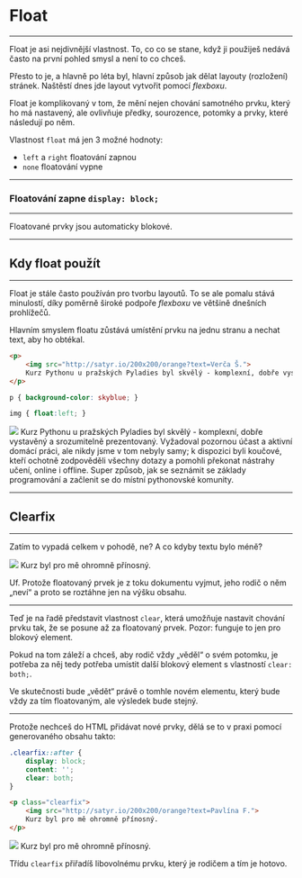 # Float

----

Float je asi nejdivnější vlastnost. To, co co se stane, když ji použiješ nedává často na první pohled smysl a není to co chceš.

Přesto to je, a hlavně po léta byl, hlavní způsob jak dělat layouty (rozložení) stránek. Naštěstí dnes jde layout vytvořit pomocí _flexboxu_.

Float je komplikovaný v tom, že mění nejen chování samotného prvku, který ho má nastavený, ale ovlivňuje předky, sourozence, potomky a prvky, které následují po něm. 

Vlastnost `float` má jen 3 možné hodnoty: 

* `left` a `right` floatování zapnou 
* `none` floatování vypne

---

### Floatování zapne `display: block;`

----

Floatované prvky jsou automaticky blokové.

---

## Kdy float použít

----

Float je stále často používán pro tvorbu layoutů. To se ale pomalu stává minulostí, díky poměrně široké podpoře _flexboxu_ ve většině dnešních prohlížečů.

Hlavním smyslem floatu zůstává umístění prvku na jednu stranu a nechat text, aby ho obtékal. 

```html
<p>
    <img src="http://satyr.io/200x200/orange?text=Verča Š.">
    Kurz Pythonu u pražských Pyladies byl skvělý - komplexní, dobře vystavěný a srozumitelně prezentovaný. Vyžadoval pozornou účast a aktivní domácí práci, ale nikdy jsme v tom nebyly samy; k dispozici byli koučové, kteří ochotně zodpověděli všechny dotazy a pomohli překonat nástrahy učení, online i offline. Super způsob, jak se seznámit se základy programování a začlenit se do místní pythonovské komunity.
</p>
```

```css
p { background-color: skyblue; }

img { float:left; }
```

<div class="c-example example-float">
<p>
    <img src="http://satyr.io/200x200/orange?text=Verča Š.">
    Kurz Pythonu u pražských Pyladies byl skvělý - komplexní, dobře vystavěný a srozumitelně prezentovaný. Vyžadoval pozornou účast a aktivní domácí práci, ale nikdy jsme v tom nebyly samy; k dispozici byli koučové, kteří ochotně zodpověděli všechny dotazy a pomohli překonat nástrahy učení, online i offline. Super způsob, jak se seznámit se základy programování a začlenit se do místní pythonovské komunity.
</p>
</div>

---

## Clearfix

----

Zatím to vypadá celkem v pohodě, ne? A co kdyby textu bylo méně?

<div class="c-example example-float">
<p>
    <img src="http://satyr.io/200x200/orange?text=Pavlína F.">
    Kurz byl pro mě ohromně přínosný.
</p>
</div>

Uf. Protože floatovaný prvek je z toku dokumentu vyjmut, jeho rodič o něm „neví“ a proto se roztáhne jen na výšku obsahu. 

----

Teď je na řadě představit vlastnost `clear`, která umožňuje nastavit chování prvku tak, že se posune až za floatovaný prvek. Pozor: funguje to jen pro blokový element.

Pokud na tom záleží a chceš, aby rodič vždy „věděl“ o svém potomku, je potřeba za něj tedy potřeba umístit další blokový element s vlastností `clear: both;`. 
 
Ve skutečnosti bude „vědět“ právě o tomhle novém elementu, který bude vždy za tím floatovaným, ale výsledek bude stejný.

----

Protože nechceš do HTML přidávat nové prvky, dělá se to v praxi pomocí generovaného obsahu takto:

```css
.clearfix::after {
    display: block;
    content: '';
    clear: both;
}
```

```html
<p class="clearfix">
    <img src="http://satyr.io/200x200/orange?text=Pavlína F.">
    Kurz byl pro mě ohromně přínosný.
</p>
```

<div class="c-example example-float">
<p class="clearfix">
    <img src="http://satyr.io/200x200/orange?text=Pavlína F.">
    Kurz byl pro mě ohromně přínosný.
</p>
</div>

Třídu `clearfix` přiřadíš libovolnému prvku, který je rodičem a tím je hotovo.
